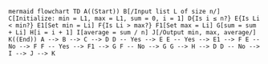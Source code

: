 ```mermaid flowchart TD A((Start)) B[/Input list L of size n/] C[Initialize: min = L1, max = L1, sum = 0, i = 1] D{Is i ≤ n?} E{Is Li < min?} E1[Set min = Li] F{Is Li > max?} F1[Set max = Li] G[sum = sum + Li] H[i = i + 1] I[average = sum / n] J[/Output min, max, average/] K((End)) A --> B --> C --> D D -- Yes --> E E -- Yes --> E1 --> F E -- No --> F F -- Yes --> F1 --> G F -- No --> G G --> H --> D D -- No --> I --> J --> K ```